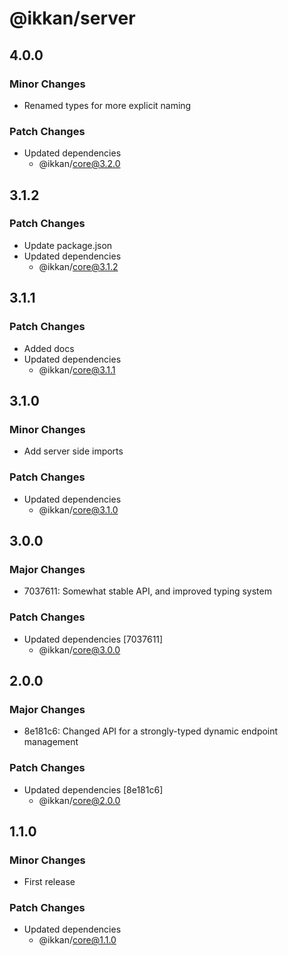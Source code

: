 # @ikkan/server

## 4.0.0

### Minor Changes

- Renamed types for more explicit naming

### Patch Changes

- Updated dependencies
  - @ikkan/core@3.2.0

## 3.1.2

### Patch Changes

- Update package.json
- Updated dependencies
  - @ikkan/core@3.1.2

## 3.1.1

### Patch Changes

- Added docs
- Updated dependencies
  - @ikkan/core@3.1.1

## 3.1.0

### Minor Changes

- Add server side imports

### Patch Changes

- Updated dependencies
  - @ikkan/core@3.1.0

## 3.0.0

### Major Changes

- 7037611: Somewhat stable API, and improved typing system

### Patch Changes

- Updated dependencies [7037611]
  - @ikkan/core@3.0.0

## 2.0.0

### Major Changes

- 8e181c6: Changed API for a strongly-typed dynamic endpoint management

### Patch Changes

- Updated dependencies [8e181c6]
  - @ikkan/core@2.0.0

## 1.1.0

### Minor Changes

- First release

### Patch Changes

- Updated dependencies
  - @ikkan/core@1.1.0
